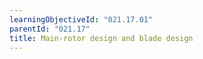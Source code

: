 ```yaml
---
learningObjectiveId: "021.17.01"
parentId: "021.17"
title: Main-rotor design and blade design
---
```

